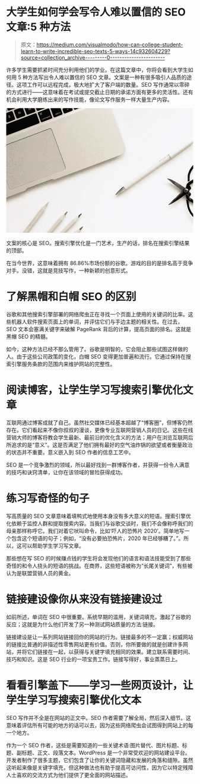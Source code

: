 # 大学生如何学会写令人难以置信的 SEO 文章:5 种方法

> 原文：<https://medium.com/visualmodo/how-can-college-student-learn-to-write-incredible-seo-texts-5-ways-14c932604229?source=collection_archive---------0----------------------->

许多学生需要抓紧时间充分利用他们的学业。在这篇文章中，你将会看到大学生如何用 5 种方法写出令人难以置信的 SEO 文章。文案是一种有很多吸引人品质的途径。这项工作可以远程完成，极大地扩大了客户端的数量。SEO 写作通常以零碎的方式进行——这意味着在考试或提交截止日期的承诺方面有更多的灵活性。还有机会利用大学磨练出来的写作技能，像论文写作服务一样大量生产内容。

![](img/5c1e1531fe0dc0ca34dfb8258418a162.png)

文案的核心是 SEO。搜索引擎优化是一门艺术，生产的话，排名在搜索引擎结果的顶部。

在当今世界，这意味着拥有 86.86%市场份额的谷歌。游戏的目的是排名高于竞争对手。没错，这就是竞技写作，一种新颖的创意形式。

# 了解黑帽和白帽 SEO 的区别

谷歌和其他搜索引擎部署的网络爬虫正在寻找一个页面上使用的关键词的比率。这些机器人软件搜索页面上的单词，并评估它们与手边主题的相关性。在过去，SEO 文本会塞满关键字来破解 PageRank 背后的计算，提高页面的排名。这就是黑帽 SEO 的精髓。

如今，这种方法已经不那么管用了。谷歌是明智的，它会阻止那些试图这样做的人。由于这些公司政策的变化，白帽 SEO 变得更加普遍和流行。它通过保持在搜索引擎服务条款的范围内来维护网站的完整性。

# 阅读博客，让学生学习写搜索引擎优化文章

互联网通过博客成就了自己。虽然社交媒体已经基本超越了“博客圈”，但博客仍然存在。它们看起来不像你叔叔的漫谈，更像专业互联网营销人员的日记。这些在线营销大师的博客将教会学生最新、最前沿的优化含义的方法；用户在浏览互联网后所追求的是“意义”。这是否满足了他们拥有最好的空气油炸锅的欲望或者衡量政治的状态并不重要。意义嵌入到 SEO 作者的信息工艺中。

SEO 是一个竞争激烈的领域，所以最好找到一群博客作者，并获得一份令人满意的技巧和诀窍清单，让你在该领域的冒险获得成功。

# 练习写奇怪的句子

写高质量的 SEO 文章意味着填鸭式地使用本身没有多大意义的短语。搜索引擎优化依赖于监控人群和提取搜索内容。当我们与谷歌交谈时，我们不会像称呼我们的母亲那样称呼它。我们对着它吠叫命令，比如‘吓人的恐怖片 2020’。简单地写一个包含这个短语的句子；例如，“没有必要拍恐怖片，2020 年已经够糟了。”。所以，这可以帮助学生学习写文章。

那些想在写 SEO 的时候赚点钱的学生将会发现他们的语言和语法技能受到了那些奇怪的和令人挠头的短语的挑战。在商界，这些短语被称为“长尾关键词”，有些被认为是联盟营销人员的黄金。

# 链接建设像你从来没有链接建设过

如前所述，单词在 SEO 中很重要。系统早期的滥用，关键词填充，激起了谷歌的反应；这就是为什么他们开发了另一种测试网站质量的方法:链接。

链接建设是让一系列网站链接回你的网站的行为。链接最多的不一定赢；权威网站的链接比普通的非描述性零售网站更有价值。否则，你所要做的就是创建许多网站，并将它们链接在一起，以获得与关键字填充相同的效果。建立联系需要时间、技巧和知识。这是 SEO 行业的一项宝贵工作。链接写得好，事业蒸蒸日上。

# 看看引擎盖下——学习一些网页设计，让学生学习写搜索引擎优化文本

SEO 写作并不全是在网站的正文中。SEO 作者需要了解全局，然后深入细节。这意味着评估所有可能的地方的话可以去，因为这些网络爬虫会试图得到网站上的每一个地方。

作为一个 SEO 作者，这些是需要知道的一些关键术语:图片替代、图片标题、标题、副标题、正文、段落文本。WordPress 是一个非常受欢迎的网站建设平台。开发者制作了很多主题，它们包含了让你的关键词隐藏和发展的角落和缝隙。虽然这听起来像是关键字填充，但这种做法也有助于提高可访问性，因为它以特定残障人士喜欢的交流方式为他们提供了更全面的网站描述。